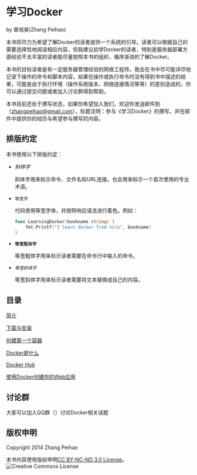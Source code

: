 # 学习Docker

by 章培昊(Zhang Peihao)

本书将尽力为希望了解Docker的读者提供一个系统的引导。读者可以根据自己的需要选择性地阅读相应内容，但我建议初学Docker的读者，特别是服务器部署方面经验不太丰富的读者能尽量按照本书的组织，循序渐进的了解Docker。

本书的目标读者是有一定服务器管理经验的网络工程师。我会在书中尽可能详尽地记录下操作的命令和脚本内容，如果在操作或执行命令时没有得到书中描述的结果，可能是由于执行环境（操作系统版本、网络连接情况等等）的差别造成的，你可以通过提交问题或者加入讨论群得到帮助。

本书目前还处于撰写状态，如果你希望加入我们，欢迎你发送邮件到（zhangpeihao@gmail.com），标题注明：参与《学习Docker》的撰写，并在邮件中提供你的经历与希望参与撰写的内容。

## 排版约定

本书使用以下排版约定：

* *斜体字*

    斜体字用来标示命令、文件名和URL连接。也会用来标示一个首次使用的专业术语。
* `等宽字`

    代码使用等宽字体，并按照响应语法进行着色。例如：
	```go
	func LearningDocker(bookname string) {
		fmt.Printf("I learn docker from %s\n", bookname)
	}
	```
* **`等宽粗体字`**

    等宽粗体字用来标示读者需要在命令行中输入的命令。

* *`等宽斜体字`*

	等宽斜体字用来标示读者需要将文本替换成自己的内容。

## 目录

[简介](/manuscript/00-Introduction.md)

[下载与安装](https://github.com/zhangpeihao/LearningDocker/manuscript/01-DownloadAndInstall.md)

[创建第一个容器](https://github.com/zhangpeihao/LearningDocker/manuscript/02-FirstContainer.md)

[Docker是什么](https://github.com/zhangpeihao/LearningDocker/manuscript/03-UnderstandingDocker.md)

[Docker Hub](https://github.com/zhangpeihao/LearningDocker/manuscript/04-DockerNub.md)

[使用Docker创建你的Web应用](https://github.com/zhangpeihao/LearningDocker/manuscript/05-DockerForWebApp.md)

## 讨论群

大家可以加入QQ群（）讨论Docker相关话题

## 版权申明

Copyright 2014 Zhang Peihao

本书内容使用版权申明[CC BY-NC-ND 3.0 License](http://creativecommons.org/licenses/by-nc-nd/3.0/)。
![Creative Commons License](http://i.creativecommons.org/l/by-nc-nd/3.0/88x31.png)
